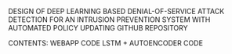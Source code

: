 DESIGN OF DEEP LEARNING BASED DENIAL-OF-SERVICE ATTACK DETECTION FOR AN INTRUSION PREVENTION SYSTEM WITH AUTOMATED POLICY UPDATING  GITHUB REPOSITORY

CONTENTS:
WEBAPP CODE
LSTM + AUTOENCODER CODE

